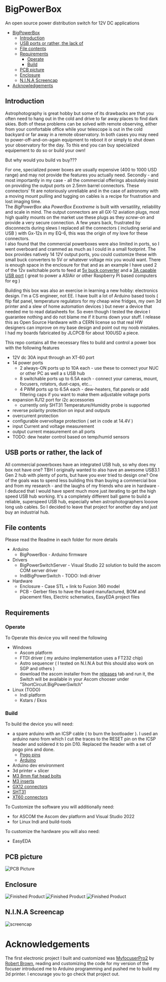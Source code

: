 # BigPowerBox
 An open source power distribution switch for 12V DC applications
- [BigPowerBox](#bigpowerbox)
  - [Introduction](#introduction)
  - [USB ports or rather, the lack of](#usb-ports-or-rather-the-lack-of)
  - [File contents](#file-contents)
  - [Requirements](#requirements)
    - [Operate](#operate)
    - [Build](#build)
  - [PCB picture](#pcb-picture)
  - [Enclosure](#enclosure)
  - [N.I.N.A Screencap](#nina-screencap)
- [Acknowledgements](#acknowledgements)

## Introduction
Astrophotography is great hobby but some of its drawbacks are that you often need to hang out in the cold and drive to far away places to find dark skies. Both of these problems can be solved with remote observing, either from your comfortable office while your telescope is out in the cold backyard or far away in a remote observatory. In both cases you may need to power-off-and-on-again equipment to reboot it or simply to shut down your observatory for the day. To this end you can buy specialized equipement to do so or build your own! 

But why would you build vs buy??? 

For one, specialized power boxes are usually expensive (400 to 1000 USD range) and may not provide the features you actually need. Secondly - and most importantly in my case - all the commercial offerings absolutely insist on providing the output ports on 2.5mm barrel connectors. These connectors' fit are notoriously unreliable and in the case of astronomy with a moving mount pulling and tugging on cables is a recipe for frustration and lost imaging time.  
The *BigPowerBox* aka *PowerBox Exxxtreme* is built with versatility, reliability and scale in mind. The output connectors are all GX-12 aviation plugs, most high quality mounts on the market use these plugs as they *screw-on* and provide a very secure connection. A few years back, frustrated by disconnects during slews I replaced all the connectors ( including serial and USB ) with Gx-12s in my EQ-6, this was the origin of my love for these connectors.  
I also found that the commercial powerboxes were also limited in ports, so I went overboard and crammed as much as I could in a small footprint. The box provides natively 14 12V output ports, you could customize these with small buck converters to 5V or whatever voltage mix you would want. There is enough space in the enclosure for that and as an example I have used 2 of the 12v switchable ports to feed at [5v buck converter](https://www.amazon.com/gp/product/B0BHR3RYPS) and a [3A capable USB port](https://www.amazon.com/gp/product/B087RHWTJW) ( great to power a ASIAir or other Raspberry Pi based computers for eg ) 

Building this box was also an exercise in learning a new hobby: electronics design. I'm a CS engineer, not EE. I have built a lot of Arduino based tools ( flip flat panel, temperature regulators for my cheap wine fridges, my own 3d printer and a slew of home automation devices ) but never a device that needed me to read datasheets for. So even though I tested the device I guarantee nothing and do not blame me if it burns down your stuff. I release this as Open Source Hardware with a CERN license so that real HW designers can improve on my base design and point out my noob mistakes. I had my boards fabricated by JLCPCB for about 100USD a piece.

This repo contains all the necessary files to build and control a power box with the following features

- 12V dc 30A input through an XT-60 port
- 14 power ports
  - 2 always-ON ports up to 10A each - use these to connect your NUC or other PC as well a s USB hub
  - 8 switchable ports up to 6.5A each - connect your cameras, mount, focusers, rotators, dust-caps, etc...
  - 4 PWM ports up to 6.5A each - dew-heaters, flat panels or add filtering caps if you want to make them adjustable voltage ports
- expansion RJ12 port for i2c accessories
  - currently only SHT31 Temperature/Humidity probe is supported
- reverse polarity protection on input and outputs
- overcurrent protection
- configurable overvoltage protection ( set in code at 14.4V )
- input Current and voltage measurement
- output current measurement on all ports
- TODO: dew heater control based on temp/humid sensors 

## USB ports or rather, the lack of
All commercial powerboxes have an integrated USB hub, so why does my box not have one? TBH I originally wanted to also have an awesome USB3.1 Gen 2 hub with plenty of ports, but have you ever tried to design one? One of the goals was to spend less building this than buying a commercial box and from my research - and the laughs of my friends who are in hardware - I deduced that I would have spent much more just iterating to get the high speed USB hub working. It's a completely different ball game to build a reliable, superspeed USB hub, especially when astrophotographers looove long usb cables. So I decided to leave that project for another day and just buy an industrial hub.

## File contents
Please read the Readme in each folder for more details

- Arduino
  - BigPowerBox   -  Arduino firmware
- Drivers
  - BigPowerSwitchServer  -  Visual Studio 22 solution to build the ascom COM server driver
  - IndiBigPowerSwitch - TODO: Indi driver
- Hardware
  - Enclosure - Case STL + link to Fusion 360 model
  - PCB - Gerber files to have the board manufactured, BOM and placement files, Electric schematics, EasyEDA project files

## Requirements
### Operate
To Operate this device you will need the following
- Windows
  - Ascom platform
  - FTDI driver ( my arduino implementation uses a FT232 chip)
  - Astro sequencer ( I tested on N.I.N.A but this should also work on SGP and others )
  - download the ascom installer from the [releases](https://github.com/MichelMoriniaux/BigPowerBox/releases) tab and run it, the Switch will be available in your Ascom chooser under "ShortCircuit.BigPowerSwitch"
- Linux (TODO)
  - Indi platform
  - Kstars / Ekos

### Build
To build the device you will need:
- a spare arduino with an ICSP cable ( to burn the bootloader ). I used an arduino nano from which I cut the traces to the RESET pin on the ICSP header and soldered it to pin D10. Replaced the header with a set of pogo pins and done.
  - [Pogo pins](https://www.amazon.com/gp/product/B075Q25BK3)
  - [Arduino](https://www.amazon.com/gp/product/B0713XK923)
- Arduino dev environment  
- 3d printer + slicer
- [M3 8mm flat head bolts](https://www.amazon.com/gp/product/B07WZL3Z7H)
- [M3 inserts](https://www.amazon.com/gp/product/B08YYGRCBG)
- [GX12 connectors](https://www.amazon.com/gp/product/B01MPXOOI3)
- [SHT31](https://www.amazon.com/gp/product/B07ZSZW92J)
- [XT60 connectors](https://www.amazon.com/gp/product/B07Q2SJSZ1)  

To Customize the software you will additionally need:
- for ASCOM the Ascom dev platform and Visual Studio 2022
- for Linux Indi and build-tools  

To customize the hardware you will also need:
- EasyEDA

## PCB picture
![PCB Picture](Resources/pcb.jpg)

## Enclosure
![Finished Product](Resources/input.png)
![Finished Product](Resources/output.png)
![Finished Product](Resources/top.png)

## N.I.N.A Screencap
![screencap](Resources/nina.png)

# Acknowledgements
The first electronic project I built and customized was [MyfocuserPro2](https://sourceforge.net/projects/arduinoascomfocuserpro2diy/) by [Robert Brown](rbb1brown@gmail.com), reading and customizing the code for my version of the focuser introduced me to Arduino programming and pushed me to build my 3d printer. I encourage you to go check that project out.